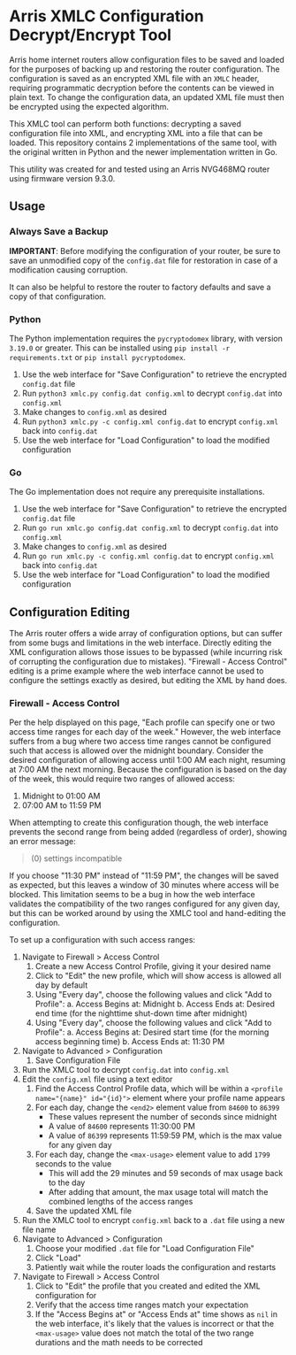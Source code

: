 # Arris XMLC Configuration Decrypt/Encrypt Tool

Arris home internet routers allow configuration files to be saved and loaded for the purposes of backing up and restoring the router configuration. The configuration is saved as an encrypted XML file with an `XMLC` header, requiring programmatic decryption before the contents can be viewed in plain text. To change the configuration data, an updated XML file must then be encrypted using the expected algorithm.

This XMLC tool can perform both functions: decrypting a saved configuration file into XML, and encrypting XML into a file that can be loaded. This repository contains 2 implementations of the same tool, with the original written in Python and the newer implementation written in Go.

This utility was created for and tested using an Arris NVG468MQ router using firmware version 9.3.0.

## Usage

### Always Save a Backup

**IMPORTANT**: Before modifying the configuration of your router, be sure to save an unmodified copy of the `config.dat` file for restoration in case of a modification causing corruption.

It can also be helpful to restore the router to factory defaults and save a copy of that configuration.

### Python

The Python implementation requires the `pycryptodomex` library, with version `3.19.0` or greater. This can be installed using `pip install -r requirements.txt` or `pip install pycryptodomex`.
1. Use the web interface for "Save Configuration" to retrieve the encrypted `config.dat` file
2. Run `python3 xmlc.py config.dat config.xml` to decrypt `config.dat` into `config.xml`
3. Make changes to `config.xml` as desired
4. Run `python3 xmlc.py -c config.xml config.dat` to encrypt `config.xml` back into `config.dat`
5. Use the web interface for "Load Configuration" to load the modified configuration

### Go

The Go implementation does not require any prerequisite installations.

1. Use the web interface for "Save Configuration" to retrieve the encrypted `config.dat` file
2. Run `go run xmlc.go config.dat config.xml` to decrypt `config.dat` into `config.xml`
3. Make changes to `config.xml` as desired
4. Run `go run xmlc.py -c config.xml config.dat` to encrypt `config.xml` back into `config.dat`
5. Use the web interface for "Load Configuration" to load the modified configuration

## Configuration Editing

The Arris router offers a wide array of configuration options, but can suffer from some bugs and limitations in the web interface. Directly editing the XML configuration allows those issues to be bypassed (while incurring risk of corrupting the configuration due to mistakes). "Firewall - Access Control" editing is a prime example where the web interface cannot be used to configure the settings exactly as desired, but editing the XML by hand does.

### Firewall - Access Control

Per the help displayed on this page, "Each profile can specify one or two access time ranges for each day of the week." However, the web interface suffers from a bug where two access time ranges cannot be configured such that access is allowed over the midnight boundary. Consider the desired configuration of allowing access until 1:00 AM each night, resuming at 7:00 AM the next morning. Because the configuration is based on the day of the week, this would require two ranges of allowed access:

1. Midnight to 01:00 AM
2. 07:00 AM to 11:59 PM

When attempting to create this configuration though, the web interface prevents the second range from being added (regardless of order), showing an error message:

> (0) settings incompatible

If you choose "11:30 PM" instead of "11:59 PM", the changes will be saved as expected, but this leaves a window of 30 minutes where access will be blocked. This limitation seems to be a bug in how the web interface validates the compatibility of the two ranges configured for any given day, but this can be worked around by using the XMLC tool and hand-editing the configuration.

To set up a configuration with such access ranges:

1. Navigate to Firewall > Access Control
    1. Create a new Access Control Profile, giving it your desired name
    2. Click to "Edit" the new profile, which will show access is allowed all day by default
    3. Using "Every day", choose the following values and click "Add to Profile":
        a. Access Begins at: Midnight
        b. Access Ends at: Desired end time (for the nighttime shut-down time after midnight)
    4. Using "Every day", choose the following values and click "Add to Profile":
        a. Access Begins at: Desired start time (for the morning access beginning time)
        b. Access Ends at: 11:30 PM
2. Navigate to Advanced > Configuration
    1. Save Configuration File
3. Run the XMLC tool to decrypt `config.dat` into `config.xml`
4. Edit the `config.xml` file using a text editor
    1. Find the Access Control Profile data, which will be within a `<profile name="{name}" id="{id}">` element where your profile name appears
    2. For each day, change the `<end2>` element value from `84600` to `86399`
        - These values represent the number of seconds since midnight
        - A value of `84600` represents 11:30:00 PM
        - A value of `86399` represents 11:59:59 PM, which is the max value for any given day
    3. For each day, change the `<max-usage>` element value to add `1799` seconds to the value
        - This will add the 29 minutes and 59 seconds of max usage back to the day
        - After adding that amount, the max usage total will match the combined lengths of the access ranges
    4. Save the updated XML file
5. Run the XMLC tool to encrypt `config.xml` back to a `.dat` file using a new file name
6. Navigate to Advanced > Configuration
    1. Choose your modified `.dat` file for "Load Configuration File"
    2. Click "Load"
    3. Patiently wait while the router loads the configuration and restarts
7. Navigate to Firewall > Access Control
    1. Click to "Edit" the profile that you created and edited the XML configuration for
    2. Verify that the access time ranges match your expectation
    3. If the "Access Begins at" or "Access Ends at" time shows as `nil` in the web interface, it's likely that the values is incorrect or that the `<max-usage>` value does not match the total of the two range durations and the math needs to be corrected
